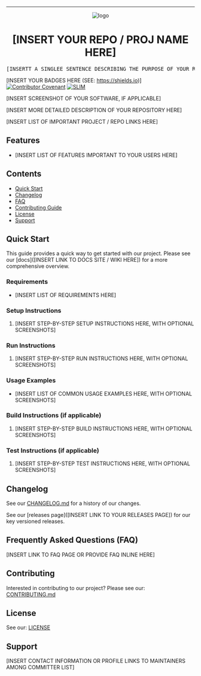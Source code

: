 <!-- Header block for project -->
<hr>

<div align="center">

![logo](https://user-images.githubusercontent.com/3129134/163255685-857aa780-880f-4c09-b08c-4b53bf4af54d.png)

<h1 align="center">[INSERT YOUR REPO / PROJ NAME HERE]</h1>
<!-- ☝️ Replace with your repo namee ☝️ -->

</div>

<pre align="center">[INSERTT A SINGLEE SENTENCE DESCRIBING THE PURPOSE OF YOUR REPO / PROJ]</pre>
<!-- ☝️ Replace with a single sentence describing the purpose of your repo / proj ☝️ -->

<!-- Header block for project -->

[INSERT YOUR BADGES HERE (SEE: https://shields.io)] [![Contributor Covenant](https://img.shields.io/badge/Contributor%20Covenant-2.1-4baaaa.svg)](code_of_conduct.md) [![SLIM](https://img.shields.io/badge/Best%20Practices%20from-SLIM-blue)](https://nasa-ammos.github.io/slim/)
<!-- ☝️ Add badges via: https://shields.io e.g. ![](https://img.shields.io/github/your_chosen_action/your_org/your_repo) ☝️ -->

[INSERT SCREENSHOT OF YOUR SOFTWARE, IF APPLICABLE]
<!-- ☝️ Screenshot of your software (if applicable) via ![](https://uri-to-your-screenshot) ☝️ -->

[INSERT MORE DETAILED DESCRIPTION OF YOUR REPOSITORY HERE]
<!-- ☝️ Replace with a more detailed description of your repository, including why it was made and whom its intended for.  ☝️ -->

[INSERT LIST OF IMPORTANT PROJECT / REPO LINKS HERE]
<!-- example links>
[Website](INSERT WEBSITE LINK HERE) | [Docs/Wiki](INSERT DOCS/WIKI SITE LINK HERE) | [Discussion Board](INSERT DISCUSSION BOARD LINK HERE) | [Issue Tracker](INSERT ISSUE TRACKER LINK HERE)
-->

## Features

* [INSERT LIST OF FEATURES IMPORTANT TO YOUR USERS HERE]
  
<!-- ☝️ Replace with a bullet-point list of your features ☝️ -->

## Contents

* [Quick Start](#quick-start)
* [Changelog](#changelog)
* [FAQ](#frequently-asked-questions-faq)
* [Contributing Guide](#contributing)
* [License](#license)
* [Support](#support)

## Quick Start

This guide provides a quick way to get started with our project. Please see our [docs]([INSERT LINK TO DOCS SITE / WIKI HERE]) for a more comprehensive overview.

### Requirements

* [INSERT LIST OF REQUIREMENTS HERE]
  
<!-- ☝️ Replace with a numbered list of your requirements, including hardware if applicable ☝️ -->

### Setup Instructions

1. [INSERT STEP-BY-STEP SETUP INSTRUCTIONS HERE, WITH OPTIONAL SCREENSHOTS]
   
<!-- ☝️ Replace with a numbered list of how to set up your software prior to running ☝️ -->

### Run Instructions

1. [INSERT STEP-BY-STEP RUN INSTRUCTIONS HERE, WITH OPTIONAL SCREENSHOTS]

<!-- ☝️ Replace with a numbered list of your run instructions, including expected results ☝️ -->

### Usage Examples

* [INSERT LIST OF COMMON USAGE EXAMPLES HERE, WITH OPTIONAL SCREENSHOTS]

<!-- ☝️ Replace with a list of your usage examples, including screenshots if possible, and link to external documentation for details ☝️ -->

### Build Instructions (if applicable)

1. [INSERT STEP-BY-STEP BUILD INSTRUCTIONS HERE, WITH OPTIONAL SCREENSHOTS]

<!-- ☝️ Replace with a numbered list of your build instructions, including expected results / outputs with optional screenshots ☝️ -->

### Test Instructions (if applicable)

1. [INSERT STEP-BY-STEP TEST INSTRUCTIONS HERE, WITH OPTIONAL SCREENSHOTS]

<!-- ☝️ Replace with a numbered list of your test instructions, including expected results / outputs with optional screenshots ☝️ -->

## Changelog

See our [CHANGELOG.md](CHANGELOG.md) for a history of our changes.

See our [releases page]([INSERT LINK TO YOUR RELEASES PAGE]) for our key versioned releases.

<!-- ☝️ Replace with links to your changelog and releases page ☝️ -->

## Frequently Asked Questions (FAQ)

[INSERT LINK TO FAQ PAGE OR PROVIDE FAQ INLINE HERE]
<!-- example link to FAQ PAGE>
Questions about our project? Please see our: [FAQ]([INSERT LINK TO FAQ / DISCUSSION BOARD])
-->

<!-- example FAQ inline format>
1. Question 1
   - Answer to question 1
2. Question 2
   - Answer to question 2
-->

<!-- example FAQ inline with no questions yet>
No questions yet. Propose a question to be added here by reaching out to our contributors! See support section below.
-->

<!-- ☝️ Replace with a list of frequently asked questions from your project, or post a link to your FAQ on a discussion board ☝️ -->

## Contributing

Interested in contributing to our project? Please see our: [CONTRIBUTING.md](CONTRIBUTING.md)

## License

See our: [LICENSE](LICENSE)

## Support

[INSERT CONTACT INFORMATION OR PROFILE LINKS TO MAINTAINERS AMONG COMMITTER LIST]

<!-- example list of contacts>
Key points of contact are: [@github-user-1](link to github profile) [@github-user-2](link to github profile)
-->

<!-- ☝️ Replace with the key individuals who should be contacted for questions ☝️ -->
